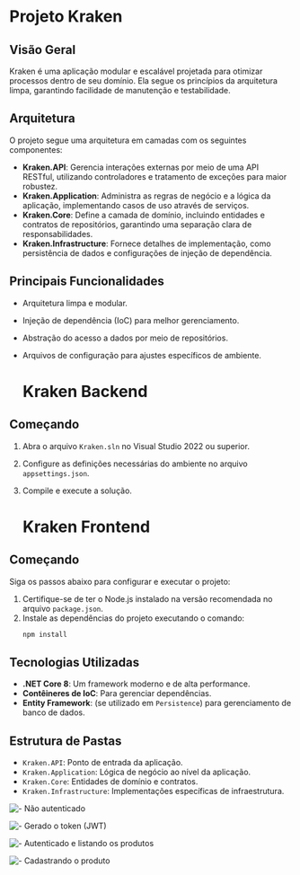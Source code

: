 
# Projeto Kraken

## Visão Geral
Kraken é uma aplicação modular e escalável projetada para otimizar processos dentro de seu domínio. Ela segue os princípios da arquitetura limpa, garantindo facilidade de manutenção e testabilidade.

## Arquitetura
O projeto segue uma arquitetura em camadas com os seguintes componentes:
- **Kraken.API**: Gerencia interações externas por meio de uma API RESTful, utilizando controladores e tratamento de exceções para maior robustez.
- **Kraken.Application**: Administra as regras de negócio e a lógica da aplicação, implementando casos de uso através de serviços.
- **Kraken.Core**: Define a camada de domínio, incluindo entidades e contratos de repositórios, garantindo uma separação clara de responsabilidades.
- **Kraken.Infrastructure**: Fornece detalhes de implementação, como persistência de dados e configurações de injeção de dependência.

## Principais Funcionalidades
- Arquitetura limpa e modular.
- Injeção de dependência (IoC) para melhor gerenciamento.
- Abstração do acesso a dados por meio de repositórios.
- Arquivos de configuração para ajustes específicos de ambiente.

  # Kraken Backend
  
## Começando
1. Abra o arquivo `Kraken.sln` no Visual Studio 2022 ou superior.
2. Configure as definições necessárias do ambiente no arquivo `appsettings.json`.
3. Compile e execute a solução.

   # Kraken Frontend

## Começando

Siga os passos abaixo para configurar e executar o projeto:

1. Certifique-se de ter o Node.js instalado na versão recomendada no arquivo `package.json`.
2. Instale as dependências do projeto executando o comando:
   ```bash
   npm install

## Tecnologias Utilizadas
- **.NET Core 8**: Um framework moderno e de alta performance.
- **Contêineres de IoC**: Para gerenciar dependências.
- **Entity Framework**: (se utilizado em `Persistence`) para gerenciamento de banco de dados.

## Estrutura de Pastas
- `Kraken.API`: Ponto de entrada da aplicação.
- `Kraken.Application`: Lógica de negócio ao nível da aplicação.
- `Kraken.Core`: Entidades de domínio e contratos.
- `Kraken.Infrastructure`: Implementações específicas de infraestrutura.

![- Não autenticado](/imagens/nao-autenticado.png)

![- Gerado o token (JWT)](/imagens/token.png)

![- Autenticado e listando os produtos](/imagens/autenticado.png)

![- Cadastrando o produto](/imagens/grava-produto.png)
